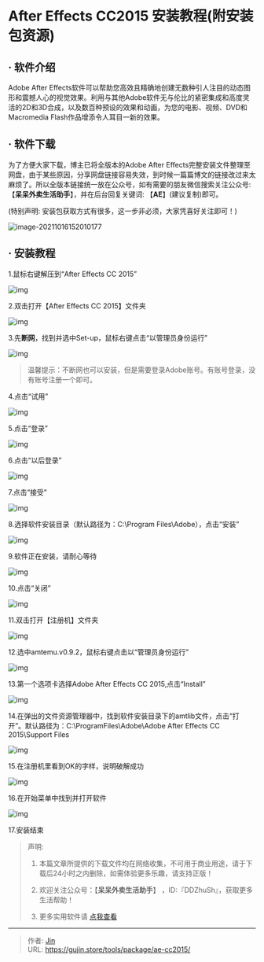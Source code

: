 # After Effects CC2015 安装教程(附安装包资源)


## · 软件介绍
Adobe After Effects软件可以帮助您高效且精确地创建无数种引人注目的动态图形和震撼人心的视觉效果。利用与其他Adobe软件无与伦比的紧密集成和高度灵活的2D和3D合成，以及数百种预设的效果和动画，为您的电影、视频、DVD和Macromedia Flash作品增添令人耳目一新的效果。

## · 软件下载
为了方便大家下载，博主已将全版本的Adobe After Effects完整安装文件整理至网盘，由于某些原因，分享网盘链接容易失效，到时候一篇篇博文的链接改过来太麻烦了。所以全版本链接统一放在公众号，如有需要的朋友微信搜索关注公众号: 【**呆呆外卖生活助手**】，并在后台回复关键词: 【**AE**】(建议复制)即可。

(特别声明: 安装包获取方式有很多，这一步非必须，大家凭喜好关注即可！)

![image-20211016152010177](https://img.gujin.store/img/image-20211016152010177.png)

## · 安装教程

1.鼠标右键解压到“After Effects CC 2015”

![img](https://img.gujin.store/img/v2-daf79049e6bbff39783178cfc2790054_720w.png)

2.双击打开【After Effects CC 2015】文件夹

![img](https://img.gujin.store/img/v2-e708d11a71aaa8dead0a8266c27d71b0_720w.png)

3.先**断网**，找到并选中Set-up，鼠标右键点击“以管理员身份运行”

![img](https://img.gujin.store/img/v2-2383d6eb671ed63c508733471596f604_720w.png)

> 温馨提示：不断网也可以安装，但是需要登录Adobe账号。有账号登录，没有账号注册一个即可。

4.点击“试用”

![img](https://img.gujin.store/img/v2-18ed35c8ef043f03f3eda9e7ed1ff143_720w.png)

5.点击“登录”

![img](https://img.gujin.store/img/v2-997754a4fbba8dfc87d15c54a3c0dc19_720w.png)

6.点击“以后登录”

![img](https://img.gujin.store/img/v2-2b21f19e9b383394c4220c7a0d2c9df8_720w.png)

7.点击“接受”

![img](https://img.gujin.store/img/v2-936e44565fa0be3d2589e71063bedaa0_720w.png)

8.选择软件安装目录（默认路径为：C:\Program Files\Adobe），点击“安装”

![img](https://img.gujin.store/img/v2-d1eb78b5476b8e99f610f2a507d3c3f1_720w.png)

9.软件正在安装，请耐心等待

![img](https://img.gujin.store/img/v2-9d0de24caab76471e124818c3ac349c1_720w.png)

10.点击“关闭”

![img](https://img.gujin.store/img/v2-639ea512329ccb5433e8fbd0596aaf64_720w.png)

11.双击打开【注册机】文件夹

![img](https://img.gujin.store/img/v2-405fd6455110d958681b76235f4f64fe_720w.png)

12.选中amtemu.v0.9.2，鼠标右键点击以“管理员身份运行”

![img](https://img.gujin.store/img/v2-ff15e67a703e631c947f7eaca9298569_720w.png)



13.第一个选项卡选择Adobe After Effects CC 2015,点击“Install”

![img](https://img.gujin.store/img/v2-73489351fc0d1a991d9e34d61d031b48_720w.png)

14.在弹出的文件资源管理器中，找到软件安装目录下的amtlib文件，点击“打开”。默认路径为：C:\ProgramFiles\Adobe\Adobe After Effects CC 2015\Support Files

![img](https://img.gujin.store/img/v2-4c561bc634b5ac015df9c2d7a55e065d_720w.png)

15.在注册机里看到OK的字样，说明破解成功

![img](https://img.gujin.store/img/v2-1f89bf2ab8620773f5c9ecfaa4ed1436_720w.png)

16.在开始菜单中找到并打开软件

![img](https://img.gujin.store/img/v2-816d591e2af816da1b9c82a09d3d112c_720w.png)

17.安装结束




> 声明: 
>
> 1. 本篇文章所提供的下载文件均在网络收集，不可用于商业用途，请于下载后24小时之内删除，如需体验更多乐趣，请支持正版！
>
> 2. 欢迎关注公众号：【**呆呆外卖生活助手**】 ，ID:『DDZhuSh』，获取更多生活帮助！
>
> 3. 更多实用软件请  [点我查看](/tools)

---

> 作者: [Jin](https://img.gujin.store/img/favicon.ico)  
> URL: https://gujin.store/tools/package/ae-cc2015/  

